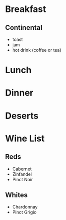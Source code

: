 # Breakfast 
## Continental
- toast
- jam
- hot drink (coffee or tea)

# Lunch
# Dinner
# Deserts

# Wine List
## Reds
- Cabernet
- Zinfandel
- Pinot Noir
## Whites
- Chardonnay
- Pinot Grigio
